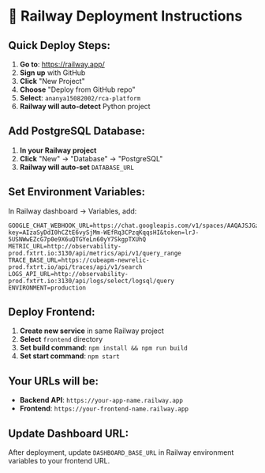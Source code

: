 # 🚀 Railway Deployment Instructions

## Quick Deploy Steps:

1. **Go to**: https://railway.app/
2. **Sign up** with GitHub
3. **Click** "New Project"
4. **Choose** "Deploy from GitHub repo"
5. **Select**: `ananya15082002/rca-platform`
6. **Railway will auto-detect** Python project

## Add PostgreSQL Database:
1. **In your Railway project**
2. **Click** "New" → "Database" → "PostgreSQL"
3. **Railway will auto-set** `DATABASE_URL`

## Set Environment Variables:
In Railway dashboard → Variables, add:

```
GOOGLE_CHAT_WEBHOOK_URL=https://chat.googleapis.com/v1/spaces/AAQAJSJGzQo/messages?key=AIzaSyDdI0hCZtE6vySjMm-WEfRq3CPzqKqqsHI&token=lrJ-5USNWwEZcG7p0e9X6uQTGYeLn60yY7SkgpTXUhQ
METRIC_URL=http://observability-prod.fxtrt.io:3130/api/metrics/api/v1/query_range
TRACE_BASE_URL=https://cubeapm-newrelic-prod.fxtrt.io/api/traces/api/v1/search
LOGS_API_URL=http://observability-prod.fxtrt.io:3130/api/logs/select/logsql/query
ENVIRONMENT=production
```

## Deploy Frontend:
1. **Create new service** in same Railway project
2. **Select** `frontend` directory
3. **Set build command**: `npm install && npm run build`
4. **Set start command**: `npm start`

## Your URLs will be:
- **Backend API**: `https://your-app-name.railway.app`
- **Frontend**: `https://your-frontend-name.railway.app`

## Update Dashboard URL:
After deployment, update `DASHBOARD_BASE_URL` in Railway environment variables to your frontend URL.

